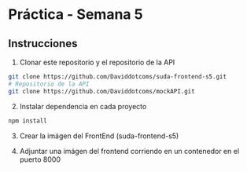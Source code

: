 # Práctica - Semana 5

## Instrucciones

1. Clonar este repositorio y el repositorio de la API

```bash
git clone https://github.com/Daviddotcoms/suda-frontend-s5.git
# Repositorio de la API
git clone https://github.com/Daviddotcoms/mockAPI.git
```

2. Instalar dependencia en cada proyecto

```bash
npm install
```

3. Crear la imágen del FrontEnd (suda-frontend-s5)

4. Adjuntar una imágen del frontend corriendo en un contenedor en el puerto 8000